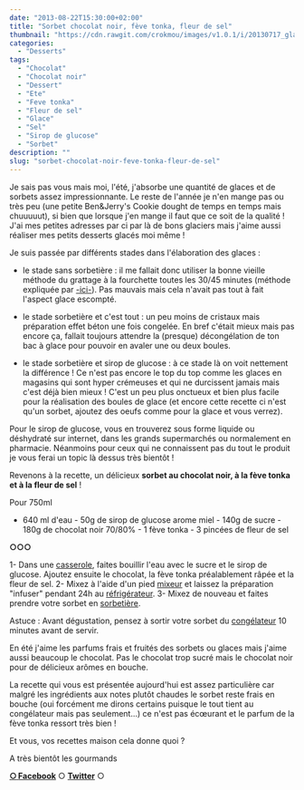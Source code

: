 ```yaml
---
date: "2013-08-22T15:30:00+02:00"
title: "Sorbet chocolat noir, fève tonka, fleur de sel"
thumbnail: "https://cdn.rawgit.com/crokmou/images/v1.0.1/i/20130717_glace_chocolat_fleur_sel_feve_tonka_0005.jpg"
categories:
  - "Desserts"
tags:
  - "Chocolat"
  - "Chocolat noir"
  - "Dessert"
  - "Ete"
  - "Feve tonka"
  - "Fleur de sel"
  - "Glace"
  - "Sel"
  - "Sirop de glucose"
  - "Sorbet"
description: ""
slug: "sorbet-chocolat-noir-feve-tonka-fleur-de-sel"
---
```


Je sais pas vous mais moi, l'été, j'absorbe une quantité de glaces et de sorbets assez impressionnante. Le reste de l'année je n'en mange pas ou très peu (une petite Ben&Jerry's Cookie dought de temps en temps mais chuuuuut), si bien que lorsque j'en mange il faut que ce soit de la qualité ! J'ai mes petites adresses par ci par là de bons glaciers mais j'aime aussi réaliser mes petits desserts glacés moi même !

<a name="more"></a>

Je suis passée par différents stades dans l'élaboration des glaces : 

- le stade sans sorbetière : il me fallait donc utiliser la bonne vieille méthode du grattage à la fourchette toutes les 30/45 minutes (méthode expliquée par [-ici-](http://www.undejeunerdesoleil.com/2013/06/glaces-sorbets-maison-sans-sorbetiere-astuces.html)). Pas mauvais mais cela n'avait pas tout à fait l'aspect glace escompté.

- le stade sorbetière et c'est tout : un peu moins de cristaux mais préparation effet béton une fois congelée. En bref c'était mieux mais pas encore ça, fallait toujours attendre la (presque) décongélation de ton bac à glace pour pouvoir en avaler une ou deux boules.

- le stade sorbetière et sirop de glucose : à ce stade là on voit nettement la différence ! Ce n'est pas encore le top du top comme les glaces en magasins qui sont hyper crémeuses et qui ne durcissent jamais mais c'est déjà bien mieux ! C'est un peu plus onctueux et bien plus facile pour la réalisation des boules de glace (et encore cette recette ci n'est qu'un sorbet, ajoutez des oeufs comme pour la glace et vous verrez).

Pour le sirop de glucose, vous en trouverez sous forme liquide ou déshydraté sur internet, dans les grands supermarchés ou normalement en pharmacie. Néanmoins pour ceux qui ne connaissent pas du tout le produit je vous ferai un topic là dessus très bientôt !

Revenons à la recette, un délicieux **sorbet au chocolat noir, à la fève tonka et à la fleur de sel** !

Pour 750ml

- 640 ml d'eau - 50g de sirop de glucose arome miel - 140g de sucre - 180g de chocolat noir 70/80% - 1 fève tonka - 3 pincées de fleur de sel

**○○○**

1- Dans une [casserole](http://www.rueducommerce.fr/m/pl/malid:115), faites bouillir l'eau avec le sucre et le sirop de glucose. Ajoutez ensuite le chocolat, la fève tonka préalablement râpée et la fleur de sel. 2- Mixez à l'aide d'un pied [mixeur](http://www.rueducommerce.fr/m/pl/malid:1455381) et laissez la préparation "infuser" pendant 24h au [réfrigérateur](http://www.rueducommerce.fr/m/pl/malid:9633584). 3- Mixez de nouveau et faites prendre votre sorbet en [sorbetière](http://www.rueducommerce.fr/m/pl/malid:9633614).

Astuce : Avant dégustation, pensez à sortir votre sorbet du [congélateur](http://www.rueducommerce.fr/m/pl/malid:9633581) 10 minutes avant de servir.

En été j'aime les parfums frais et fruités des sorbets ou glaces mais j'aime aussi beaucoup le chocolat. Pas le chocolat trop sucré mais le chocolat noir pour de délicieux arômes en bouche.

La recette qui vous est présentée aujourd'hui est assez particulière car malgré les ingrédients aux notes plutôt chaudes le sorbet reste frais en bouche (oui forcément me dirons certains puisque le tout tient au congélateur mais pas seulement...) ce n'est pas écœurant et le parfum de la fève tonka ressort très bien !

Et vous, vos recettes maison cela donne quoi ?

A très bientôt les gourmands

[**○<span style="font-size: xx-small; margin: 0px; outline: 0px; padding: 0px;"><span style="font-family: Arial, Helvetica, sans-serif; margin: 0px; outline: 0px; padding: 0px;"> </span></span>Facebook**](https://www.facebook.com/pages/CroKMou/148093255259077) ○ [**Twitter**](https://twitter.com/Crokmou) ○